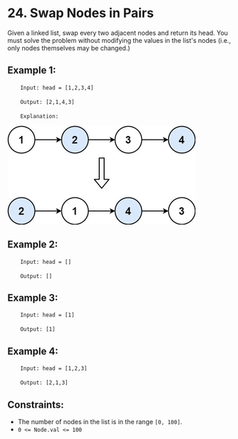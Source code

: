 # 24. Swap Nodes in Pairs

Given a linked list, swap every two adjacent nodes and return its head. You must solve the problem without modifying the values in the list's nodes (i.e., only nodes themselves may be changed.)

 

## Example 1:

        Input: head = [1,2,3,4]

        Output: [2,1,4,3]

        Explanation:

![alt text](image.png)

## Example 2:

        Input: head = []

        Output: []

## Example 3:

        Input: head = [1]

        Output: [1]

## Example 4:

        Input: head = [1,2,3]

        Output: [2,1,3]

 

## Constraints:

* The number of nodes in the list is in the range `[0, 100]`.
* `0 <= Node.val <= 100`